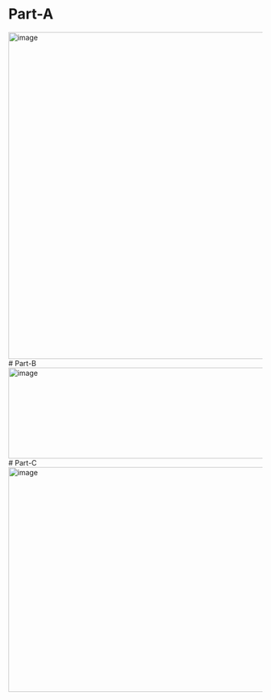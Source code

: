 # Part-A
<img width="831" height="647" alt="image" src="https://github.com/user-attachments/assets/675ad0a2-caae-4c25-aae6-b9aaa3e62291" />
# Part-B
<img width="839" height="180" alt="image" src="https://github.com/user-attachments/assets/837714cc-0807-43cd-ba3c-75100e966369" />
# Part-C
<img width="840" height="445" alt="image" src="https://github.com/user-attachments/assets/c49bd3b8-3842-410b-b2be-07798c630b98" />
